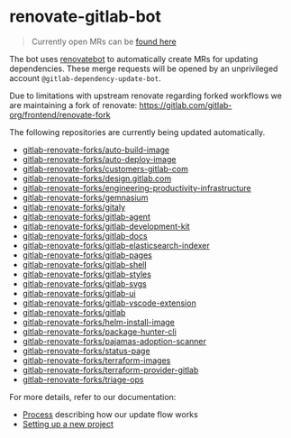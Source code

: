 # renovate-gitlab-bot

> Currently open MRs can be [found here](https://gitlab.com/dashboard/merge_requests?scope=all&utf8=%E2%9C%93&state=opened&author_username=gitlab-dependency-update-bot)

The bot uses [renovatebot](https://github.com/renovatebot/renovate) to
automatically create MRs for updating dependencies. These merge requests will be opened by an unprivileged account `@gitlab-dependency-update-bot`.

Due to limitations with upstream renovate regarding forked workflows we are maintaining a fork of renovate:
https://gitlab.com/gitlab-org/frontend/renovate-fork

The following repositories are currently being updated automatically.

<!-- rep -->

- [gitlab-renovate-forks/auto-build-image](https://gitlab.com/gitlab-renovate-forks/auto-build-image)
- [gitlab-renovate-forks/auto-deploy-image](https://gitlab.com/gitlab-renovate-forks/auto-deploy-image)
- [gitlab-renovate-forks/customers-gitlab-com](https://gitlab.com/gitlab-renovate-forks/customers-gitlab-com)
- [gitlab-renovate-forks/design.gitlab.com](https://gitlab.com/gitlab-renovate-forks/design.gitlab.com)
- [gitlab-renovate-forks/engineering-productivity-infrastructure](https://gitlab.com/gitlab-renovate-forks/engineering-productivity-infrastructure)
- [gitlab-renovate-forks/gemnasium](https://gitlab.com/gitlab-renovate-forks/gemnasium)
- [gitlab-renovate-forks/gitaly](https://gitlab.com/gitlab-renovate-forks/gitaly)
- [gitlab-renovate-forks/gitlab-agent](https://gitlab.com/gitlab-renovate-forks/gitlab-agent)
- [gitlab-renovate-forks/gitlab-development-kit](https://gitlab.com/gitlab-renovate-forks/gitlab-development-kit)
- [gitlab-renovate-forks/gitlab-docs](https://gitlab.com/gitlab-renovate-forks/gitlab-docs)
- [gitlab-renovate-forks/gitlab-elasticsearch-indexer](https://gitlab.com/gitlab-org/gitlab-elasticsearch-indexer)
- [gitlab-renovate-forks/gitlab-pages](https://gitlab.com/gitlab-renovate-forks/gitlab-pages)
- [gitlab-renovate-forks/gitlab-shell](https://gitlab.com/gitlab-renovate-forks/gitlab-shell)
- [gitlab-renovate-forks/gitlab-styles](https://gitlab.com/gitlab-renovate-forks/gitlab-styles)
- [gitlab-renovate-forks/gitlab-svgs](https://gitlab.com/gitlab-renovate-forks/gitlab-svgs)
- [gitlab-renovate-forks/gitlab-ui](https://gitlab.com/gitlab-renovate-forks/gitlab-ui)
- [gitlab-renovate-forks/gitlab-vscode-extension](https://gitlab.com/gitlab-renovate-forks/gitlab-vscode-extension)
- [gitlab-renovate-forks/gitlab](https://gitlab.com/gitlab-renovate-forks/gitlab)
- [gitlab-renovate-forks/helm-install-image](https://gitlab.com/gitlab-renovate-forks/helm-install-image)
- [gitlab-renovate-forks/package-hunter-cli](https://gitlab.com/gitlab-renovate-forks/package-hunter-cli)
- [gitlab-renovate-forks/pajamas-adoption-scanner](https://gitlab.com/gitlab-renovate-forks/pajamas-adoption-scanner)
- [gitlab-renovate-forks/status-page](https://gitlab.com/gitlab-renovate-forks/status-page)
- [gitlab-renovate-forks/terraform-images](https://gitlab.com/gitlab-renovate-forks/terraform-images)
- [gitlab-renovate-forks/terraform-provider-gitlab](https://gitlab.com/gitlab-renovate-forks/terraform-provider-gitlab)
- [gitlab-renovate-forks/triage-ops](https://gitlab.com/gitlab-renovate-forks/triage-ops)

<!-- rep -->

For more details, refer to our documentation:

- [Process](./docs/process.md) describing how our update flow works
- [Setting up a new project](./docs/setting-up-a-new-project.md)
